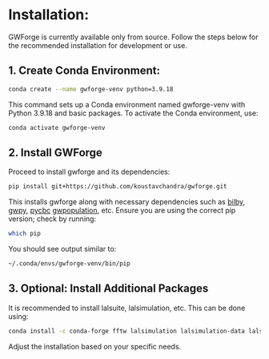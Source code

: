 # Installation:

GWForge is currently available only from source. Follow the steps below for the recommended installation for development or use.

## 1. Create Conda Environment:

```bash
conda create --name gwforge-venv python=3.9.18
```
This command sets up a Conda environment named gwforge-venv with Python 3.9.18 and basic packages. To activate the Conda environment, use:
```bash
conda activate gwforge-venv
```

## 2. Install GWForge
Proceed to install gwforge and its dependencies:
```bash
pip install git+https://github.com/koustavchandra/gwforge.git
```
This installs gwforge along with necessary dependencies such as [bilby](https://lscsoft.docs.ligo.org/bilby/), [gwpy](https://gwpy.github.io/docs/), [pycbc](https://pycbc.org/pycbc/latest/html/index.html) [gwpopulation](https://colmtalbot.github.io/gwpopulation/), etc. Ensure you are using the correct pip version; check by running:

```bash
which pip
```
You should see output similar to:
```bash
~/.conda/envs/gwforge-venv/bin/pip
```

## 3. Optional: Install Additional Packages
It is recommended to install lalsuite, lalsimulation, etc. This can be done using:
```bash
conda install -c conda-forge fftw lalsimulation lalsimulation-data lalsuite lalframe lalapps gitpython jupyterlab wget framel

```
Adjust the installation based on your specific needs.

